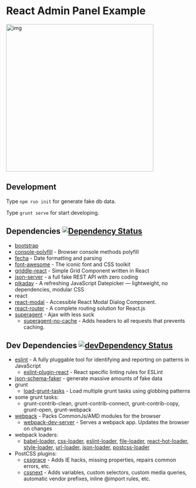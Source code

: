 React Admin Panel Example
===

<img src="https://cloud.githubusercontent.com/assets/1198848/7671756/2dcecc10-fce4-11e4-90a6-71d8a47a307d.png" width="400" alt="img" />

## Development

Type `npm run init` for generate fake db data.

Type `grunt serve` for start developing.


## Dependencies [![Dependency Status](https://david-dm.org/semigradsky/react-admin-example.svg)](https://david-dm.org/semigradsky/react-admin-example)

- [bootstrap](https://github.com/twbs/bootstrap)
- [console-polyfill](https://github.com/paulmillr/console-polyfill) - Browser console methods polyfill
- [fecha](https://github.com/taylorhakes/fecha) - Date formatting and parsing
- [font-awesome](https://github.com/FortAwesome/Font-Awesome) - The iconic font and CSS toolkit
- [griddle-react](https://github.com/GriddleGriddle/Griddle) - Simple Grid Component written in React
- [json-server](https://github.com/typicode/json-server) - a full fake REST API with zero coding
- [pikaday](https://github.com/dbushell/Pikaday) - A refreshing JavaScript Datepicker — lightweight, no dependencies, modular CSS
- react
- [react-modal](https://github.com/rackt/react-modal) - Accessible React Modal Dialog Component.
- [react-router](https://github.com/rackt/react-router) - A complete routing solution for React.js
- [superagent](https://github.com/visionmedia/superagent) - Ajax with less suck
  - [superagent-no-cache](https://github.com/johntron/superagent-no-cache) - Adds headers to all requests that prevents caching.

## Dev Dependencies [![devDependency Status](https://david-dm.org/semigradsky/react-admin-example/dev-status.svg)](https://david-dm.org/semigradsky/react-admin-example#info=devDependencies)

- [eslint](https://github.com/eslint/eslint) - A fully pluggable tool for identifying and reporting on patterns in JavaScript
  - [eslint-plugin-react](https://github.com/yannickcr/eslint-plugin-react) - React specific linting rules for ESLint
- [json-schema-faker](https://github.com/pateketrueke/json-schema-faker) - generate massive amounts of fake data
- grunt
  - [load-grunt-tasks](https://github.com/sindresorhus/load-grunt-tasks) - Load multiple grunt tasks using globbing patterns
- some grunt tasks:
  - grunt-contrib-clean, grunt-contrib-connect, grunt-contrib-copy, grunt-open, grunt-webpack
- [webpack](https://github.com/webpack/webpack) - Packs CommonJs/AMD modules for the browser
  - [webpack-dev-server](https://github.com/webpack/webpack-dev-server) - Serves a webpack app. Updates the browser on changes
- webpack loaders:
  - [babel-loader](https://github.com/babel/babel-loader), [css-loader](https://github.com/webpack/css-loader), [eslint-loader](https://github.com/MoOx/eslint-loader), [file-loader](https://github.com/webpack/file-loader), [react-hot-loader](https://github.com/gaearon/react-hot-loader), [style-loader](https://github.com/webpack/style-loader), [url-loader](https://github.com/webpack/url-loader), [json-loader](https://github.com/webpack/json-loader), [postcss-loader](https://github.com/postcss/postcss-loader)
- PostCSS plugins:
  - [cssgrace](https://github.com/cssdream/cssgrace) - Adds IE hacks, missing properties, repairs common errors, etc.
  - [cssnext](https://github.com/cssnext/cssnext) - Adds variables, custom selectors, custom media queries, automatic vendor prefixes, inline @import rules, etc.
